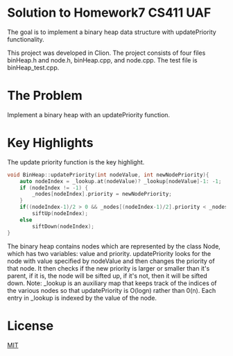 # Solution to Homework7 CS411 UAF
The goal is to implement a binary heap data structure with updatePriority functionality.

This project was developed in Clion.
The project consists of four files binHeap.h and node.h, binHeap.cpp, and node.cpp.
The test file is binHeap_test.cpp.

# The Problem
Implement a binary heap with an updatePriority function.

# Key Highlights
The update priority function is the key highlight. 
```c++
void BinHeap::updatePriority(int nodeValue, int newNodePriority){
    auto nodeIndex = _lookup.at(nodeValue)? _lookup[nodeValue]-1: -1;
    if (nodeIndex != -1) {
        _nodes[nodeIndex].priority = newNodePriority;
    }
    if((nodeIndex-1)/2 > 0 && _nodes[(nodeIndex-1)/2].priority < _nodes[nodeIndex].priority)
        siftUp(nodeIndex);
    else
        siftDown(nodeIndex);
}
```
The binary heap contains nodes which are represented by the class Node, which has two variables: value and priority.
updatePriority looks for the node with value specified by nodeValue and then changes the priority of that node. It then
checks if the new priority is larger or smaller than it's parent, if it is, the node will be sifted up, if it's not, 
then it will be sifted down. Note: _lookup is an auxiliary map that keeps track of the indices of the various nodes so 
that updatePriority is O(logn) rather than 0(n). Each entry in _lookup is indexed by the value of the node.

# License
[MIT](https://choosealicense.com/licenses/mit/)
